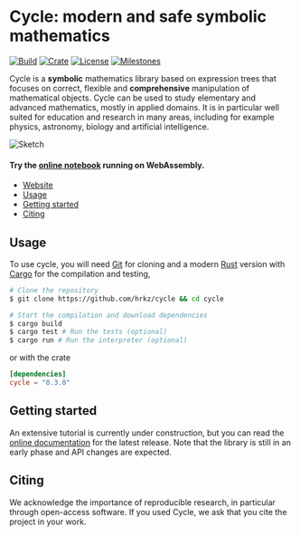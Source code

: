 Cycle: modern and safe symbolic mathematics
===

[![Build](https://img.shields.io/github/workflow/status/hrkz/cycle/CI?style=flat-square)](https://github.com/hrkz/cycle/actions)
[![Crate](https://img.shields.io/crates/v/cycle?style=flat-square)](https://crates.io/crates/cycle)
[![License](https://img.shields.io/github/license/hrkz/cycle.svg?color=informational&style=flat-square)](https://github.com/hrkz/cycle/blob/master/LICENSE)
[![Milestones](https://img.shields.io/github/milestones/open/hrkz/cycle?label=milestones&style=flat-square)](https://github.com/hrkz/cycle/milestones)

Cycle is a **symbolic** mathematics library based on expression trees that focuses on correct, flexible and **comprehensive** manipulation of mathematical objects. Cycle can be used to study elementary and advanced mathematics, mostly in applied domains. It is in particular well suited for education and research in many areas, including for example physics, astronomy, biology and artificial intelligence.

![Sketch](https://github.com/hrkz/cycle/blob/gh-pages/images/cycle_graph.png)

#### Try the [online notebook](https://hrkz.github.io/omega/) running on WebAssembly.

* [Website](#)
* [Usage](#usage)
* [Getting started](#getting-started)
* [Citing](#citing)

## Usage

To use cycle, you will need [Git](https://git-scm.com/) for cloning and a modern [Rust](https://www.rust-lang.org/) version with [Cargo](https://doc.rust-lang.org/stable/cargo/) for the compilation and testing,
```bash
# Clone the repository
$ git clone https://github.com/hrkz/cycle && cd cycle

# Start the compilation and download dependencies
$ cargo build
$ cargo test # Run the tests (optional)
$ cargo run # Run the interpreter (optional)
```
or with the crate
```toml
[dependencies]
cycle = "0.3.0"
```

## Getting started

An extensive tutorial is currently under construction, but you can read the [online documentation](https://docs.rs/cycle) for the latest release. Note that the library is still in an early phase and API changes are expected.

## Citing

We acknowledge the importance of reproducible research, in particular through open-access software. If you used Cycle, we ask that you cite the project in your work. 
